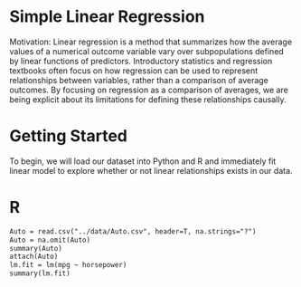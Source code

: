 # Simple Linear Regression

Motivation: Linear regression is a method that summarizes how the average values of a numerical outcome variable vary over subpopulations defined by linear functions of predictors. Introductory statistics and regression textbooks often focus on how regression can be used to represent relationships between variables, rather than a comparison of average outcomes. By focusing on regression as a comparison of averages, we are being explicit about its limitations for defining these relationships causally.

# Getting Started

To begin, we will load our dataset into Python and R and immediately fit linear model to explore whether or not linear relationships exists in our data.

# R
```markdown
Auto = read.csv("../data/Auto.csv", header=T, na.strings="?")
Auto = na.omit(Auto)
summary(Auto)
attach(Auto)
lm.fit = lm(mpg ~ horsepower)
summary(lm.fit)
```

